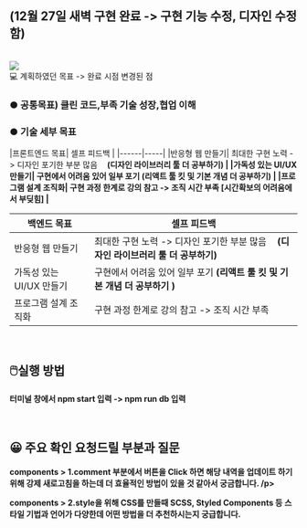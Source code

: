 
<h2>(12월 27일 새벽 구현 완료 -> 구현 기능 수정, 디자인 수정함)</h2>
<br>
 <img src='https://user-images.githubusercontent.com/80823659/209461470-93d8cf51-643c-4da8-b67b-db4e3a56f459.png'>
  <br
  <h2>💻 계획하였던 목표 -> 완료 시점 변경된 점</h2>
<h3>● 공통목표) 클린 코드,부족 기술 성장,협업 이해</h3>
<h3>● 기술 세부 목표</h3>
|프론트엔드 목표| 셀프 피드백 |
|------|-----|
|반응형 웹 만들기| 최대한 구현 노력 -> 디자인 포기한 부분 많음 ㅤ<b>(디자인 라이브러리 툴 더 공부하기) |
|가독성 있는 UI/UX 만들기| 구현에서 어려움 있어 일부 포기  <b>(리액트 툴 킷 및 기본 개념 더 공부하기) |
|프로그램 설계 조직화| 구현 과정 한계로 강의 참고 -> 조직 시간 부족   [시간확보의 어려움에서 부딪힘]  |

|백엔드 목표| 셀프 피드백 |
|------|-----|
|반응형 웹 만들기| 최대한 구현 노력 -> 디자인 포기한 부분 많음 ㅤ<b>(디자인 라이브러리 툴 더 공부하기) |
|가독성 있는 UI/UX 만들기| 구현에서 어려움 있어 일부 포기  <b>(리액트 툴 킷 및 기본 개념 더 공부하기 ) |
|프로그램 설계 조직화| 구현 과정 한계로 강의 참고 -> 조직 시간 부족 |
<br>
 
<h2>🖱️실행 방법</h2>
<p>    터미널 창에서 npm start 입력 -> npm run db 입력</p>
 <br>
<h2>😀 주요 확인 요청드릴 부분과 질문</h2>
<p>components > 1.comment 부분에서 버튼을 Click 하면 해당 내역을 업데이트 하기 위해 강제 새로고침을 하는데 더 효율적인 방법이 있을 것 같아서 궁금합니다. /p>
<p>components > 2.style을 위해 CSS를 만들때 SCSS, Styled Components 등 스타일 기법과 언어가 다양한데 어떤 방법을 더 추천하시는지 궁급합니다.</p>
